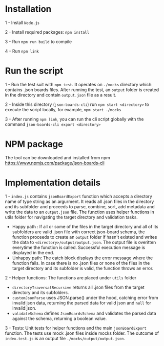 # Installation

1 - Install `Node.js`

2 - Install required packages: `npm install`

3 - Run `npm run build` to compile

4 - Run `npm link`

# Run the script

1 - Run the test suit with `npm test`. It operates on `./mocks` directory which contains .json boards files. After running the test, an `output` folder is created in the directory and contain `output.json` file as a result.

2 - Inside this directory (`json-boards-cli`) run `npm start <directory>` to execute the script locally, for example, `npm start ./mocks`

3 - After running `npm link`, you can run the cli script globally with the command `json-boards-cli export <directory>`

# NPM package

The tool can be downloaded and installed from npm https://www.npmjs.com/package/json-boards-cli

# Implementation details

1 - `index.js` contains `jsonBoardExport` function which accepts a directory name of type string as an argurment. It reads all .json files in the directory and its subfolder and proceeds to parse, combine, sort, add metadata and write the data to an `output.json` file. The function uses helper functions in utils folder for navigating the target directory and validation tasks.

- Happy path : If all or some of the files in the target directory and all of its subfolders are valid .json file with correct json-board schema, the function proceeds to create an `output` folder if hasn't existed and writes the data to `<directory>/output/output.json`. The output file is overitten everytime the function is called. Successful execution message is displayed in the end.
- Unhappy path: The catch block displays the error message where the function fails. In case there is no .json files or none of the files in the target directory and its subfolder is valid, the function throws an error.

2 - Helper functions: The functions are placed under `utils` folder

- `directoryTraversalRecursive` returns all .json files from the target directory and its subfolders.
- `customJsonParse` uses JSON.parse() under the hood, catching error from invalid json data, returning the parsed data for valid json and `null` for invalid json.
- `validateSchema` defines `JsonBoardsSchema` and validates the parsed data against the schema, returning a boolean value.

3 - Tests: Unit tests for helper functions and the main `jsonBoardExport` function. The tests use mock .json files inside mocks folder. The outcome of `index.test.js` is an output file `./mocks/output/output.json`.
